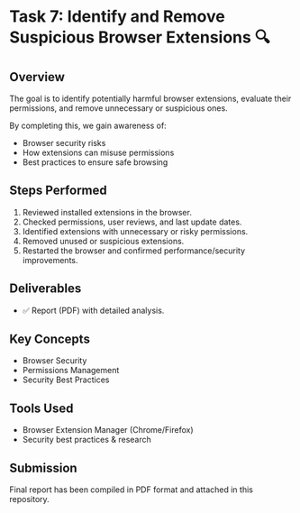 # Task 7: Identify and Remove Suspicious Browser Extensions 🔍

## Overview
The goal is to identify potentially harmful browser extensions, evaluate their permissions, and remove unnecessary or suspicious ones.  

By completing this, we gain awareness of:
- Browser security risks  
- How extensions can misuse permissions  
- Best practices to ensure safe browsing  

## Steps Performed
1. Reviewed installed extensions in the browser.  
2. Checked permissions, user reviews, and last update dates.  
3. Identified extensions with unnecessary or risky permissions.  
4. Removed unused or suspicious extensions.  
5. Restarted the browser and confirmed performance/security improvements.  

## Deliverables
- ✅ Report (PDF) with detailed analysis.   

## Key Concepts
- Browser Security  
- Permissions Management  
- Security Best Practices  

## Tools Used
- Browser Extension Manager (Chrome/Firefox)  
- Security best practices & research  

## Submission
Final report has been compiled in PDF format and attached in this repository.  
